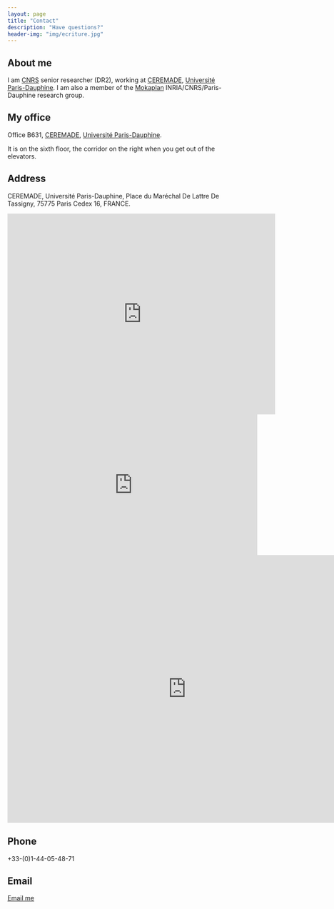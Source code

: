 ```yaml
---
layout: page
title: "Contact"
description: "Have questions?"
header-img: "img/ecriture.jpg"
---
```


About me
---------------

I am [CNRS](http://www.cnrs.fr/) senior researcher (DR2), working at [CEREMADE](https://www.ceremade.dauphine.fr/), [Université Paris-Dauphine](http://www.dauphine.fr/). I am also a member of the [Mokaplan](https://team.inria.fr/mokaplan/) INRIA/CNRS/Paris-Dauphine research group.

My office
---------------

Office B631, [CEREMADE](https://www.ceremade.dauphine.fr/), [Université Paris-Dauphine](http://www.dauphine.fr/).

It is on the sixth floor, the corridor on the right when you get out of the elevators. 

Address
--------------


CEREMADE, Université Paris-Dauphine, Place du Maréchal De Lattre De Tassigny, 75775 Paris Cedex 16, FRANCE.
<iframe
    width="600"
    height="450"
    frameborder="0" style="border:0"
    src="https://www.google.com/maps/embed/v1/place?key=AIzaSyCPDq0oKtTzAZa-Ilqp38KVkL2otVNyJWQ
      &q=Butchart+Gardens+Victoria+BC
      &attribution_source=Google+Maps+Embed+API
      &attribution_web_url=http://www.butchartgardens.com/
      &attribution_ios_deep_link_id=comgooglemaps://?daddr=Butchart+Gardens+Victoria+BC" allowfullscreen>
  </iframe>

<iframe src="http://www.youtube.com/embed/4aQwT3n2c1Q" height="315" width="560" allowfullscreen="" frameborder="0"></iframe>

<iframe src="https://www.google.com/calendar/embed?height=600&amp;wkst=1&amp;bgcolor=%23FFFFFF&amp;src=60aqhusbghf7v0qvvbfu1ml22k%40group.calendar.google.com&amp;color=%232952A3&amp;ctz=Europe%2FLondon" style=" border-width:0 " width="800" height="600" frameborder="0" scrolling="no"></iframe>



Phone
---------------

+33-(0)1-44-05-48-71

Email
---------------

[Email me](mailto:gabriel.peyre'at'ceremade.dauphine.fr)
